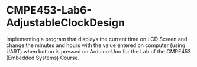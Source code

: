 # CMPE453-Lab6-AdjustableClockDesign
Implementing a program that displays the current time on LCD Screen and change the minutes and hours with the value entered on computer (using UART) when button is pressed on Arduino-Uno for the Lab of the CMPE453 (Embedded Systems) Course.
